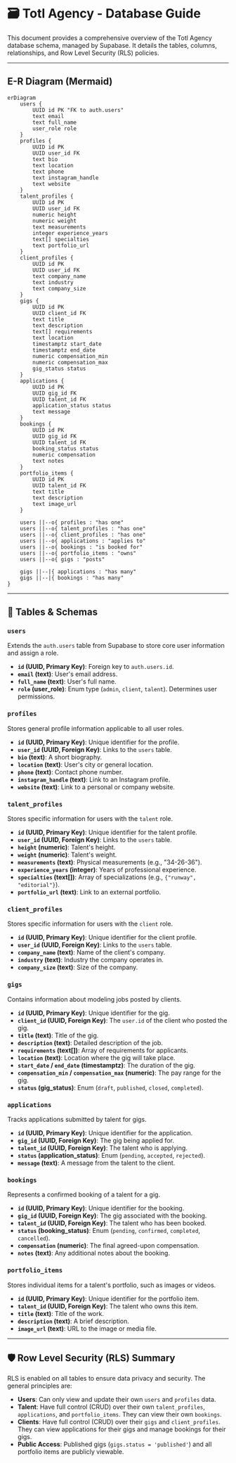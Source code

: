 # 🗃️ Totl Agency - Database Guide

This document provides a comprehensive overview of the Totl Agency database schema, managed by Supabase. It details the tables, columns, relationships, and Row Level Security (RLS) policies.

---

## E-R Diagram (Mermaid)

```mermaid
erDiagram
    users {
        UUID id PK "FK to auth.users"
        text email
        text full_name
        user_role role
    }
    profiles {
        UUID id PK
        UUID user_id FK
        text bio
        text location
        text phone
        text instagram_handle
        text website
    }
    talent_profiles {
        UUID id PK
        UUID user_id FK
        numeric height
        numeric weight
        text measurements
        integer experience_years
        text[] specialties
        text portfolio_url
    }
    client_profiles {
        UUID id PK
        UUID user_id FK
        text company_name
        text industry
        text company_size
    }
    gigs {
        UUID id PK
        UUID client_id FK
        text title
        text description
        text[] requirements
        text location
        timestamptz start_date
        timestamptz end_date
        numeric compensation_min
        numeric compensation_max
        gig_status status
    }
    applications {
        UUID id PK
        UUID gig_id FK
        UUID talent_id FK
        application_status status
        text message
    }
    bookings {
        UUID id PK
        UUID gig_id FK
        UUID talent_id FK
        booking_status status
        numeric compensation
        text notes
    }
    portfolio_items {
        UUID id PK
        UUID talent_id FK
        text title
        text description
        text image_url
    }

    users ||--o{ profiles : "has one"
    users ||--o{ talent_profiles : "has one"
    users ||--o{ client_profiles : "has one"
    users ||--o{ applications : "applies to"
    users ||--o{ bookings : "is booked for"
    users ||--o{ portfolio_items : "owns"
    users ||--o{ gigs : "posts"

    gigs ||--|{ applications : "has many"
    gigs ||--|{ bookings : "has many"
}
```

---

## 📜 Tables & Schemas

### `users`

Extends the `auth.users` table from Supabase to store core user information and assign a role.

- **`id` (UUID, Primary Key)**: Foreign key to `auth.users.id`.
- **`email` (text)**: User's email address.
- **`full_name` (text)**: User's full name.
- **`role` (user_role)**: Enum type (`admin`, `client`, `talent`). Determines user permissions.

### `profiles`

Stores general profile information applicable to all user roles.

- **`id` (UUID, Primary Key)**: Unique identifier for the profile.
- **`user_id` (UUID, Foreign Key)**: Links to the `users` table.
- **`bio` (text)**: A short biography.
- **`location` (text)**: User's city or general location.
- **`phone` (text)**: Contact phone number.
- **`instagram_handle` (text)**: Link to an Instagram profile.
- **`website` (text)**: Link to a personal or company website.

### `talent_profiles`

Stores specific information for users with the `talent` role.

- **`id` (UUID, Primary Key)**: Unique identifier for the talent profile.
- **`user_id` (UUID, Foreign Key)**: Links to the `users` table.
- **`height` (numeric)**: Talent's height.
- **`weight` (numeric)**: Talent's weight.
- **`measurements` (text)**: Physical measurements (e.g., "34-26-36").
- **`experience_years` (integer)**: Years of professional experience.
- **`specialties` (text[])**: Array of specializations (e.g., `{"runway", "editorial"}`).
- **`portfolio_url` (text)**: Link to an external portfolio.

### `client_profiles`

Stores specific information for users with the `client` role.

- **`id` (UUID, Primary Key)**: Unique identifier for the client profile.
- **`user_id` (UUID, Foreign Key)**: Links to the `users` table.
- **`company_name` (text)**: Name of the client's company.
- **`industry` (text)**: Industry the company operates in.
- **`company_size` (text)**: Size of the company.

### `gigs`

Contains information about modeling jobs posted by clients.

- **`id` (UUID, Primary Key)**: Unique identifier for the gig.
- **`client_id` (UUID, Foreign Key)**: The `user.id` of the client who posted the gig.
- **`title` (text)**: Title of the gig.
- **`description` (text)**: Detailed description of the job.
- **`requirements` (text[])**: Array of requirements for applicants.
- **`location` (text)**: Location where the gig will take place.
- **`start_date` / `end_date` (timestamptz)**: The duration of the gig.
- **`compensation_min` / `compensation_max` (numeric)**: The pay range for the gig.
- **`status` (gig_status)**: Enum (`draft`, `published`, `closed`, `completed`).

### `applications`

Tracks applications submitted by talent for gigs.

- **`id` (UUID, Primary Key)**: Unique identifier for the application.
- **`gig_id` (UUID, Foreign Key)**: The gig being applied for.
- **`talent_id` (UUID, Foreign Key)**: The talent who is applying.
- **`status` (application_status)**: Enum (`pending`, `accepted`, `rejected`).
- **`message` (text)**: A message from the talent to the client.

### `bookings`

Represents a confirmed booking of a talent for a gig.

- **`id` (UUID, Primary Key)**: Unique identifier for the booking.
- **`gig_id` (UUID, Foreign Key)**: The gig associated with the booking.
- **`talent_id` (UUID, Foreign Key)**: The talent who has been booked.
- **`status` (booking_status)**: Enum (`pending`, `confirmed`, `completed`, `cancelled`).
- **`compensation` (numeric)**: The final agreed-upon compensation.
- **`notes` (text)**: Any additional notes about the booking.

### `portfolio_items`

Stores individual items for a talent's portfolio, such as images or videos.

- **`id` (UUID, Primary Key)**: Unique identifier for the portfolio item.
- **`talent_id` (UUID, Foreign Key)**: The talent who owns this item.
- **`title` (text)**: Title of the work.
- **`description` (text)**: A brief description.
- **`image_url` (text)**: URL to the image or media file.

---

## 🛡️ Row Level Security (RLS) Summary

RLS is enabled on all tables to ensure data privacy and security. The general principles are:

- **Users**: Can only view and update their own `users` and `profiles` data.
- **Talent**: Have full control (CRUD) over their own `talent_profiles`, `applications`, and `portfolio_items`. They can view their own `bookings`.
- **Clients**: Have full control (CRUD) over their `gigs` and `client_profiles`. They can view applications for their gigs and manage bookings for their gigs.
- **Public Access**: Published gigs (`gigs.status = 'published'`) and all portfolio items are publicly viewable.
